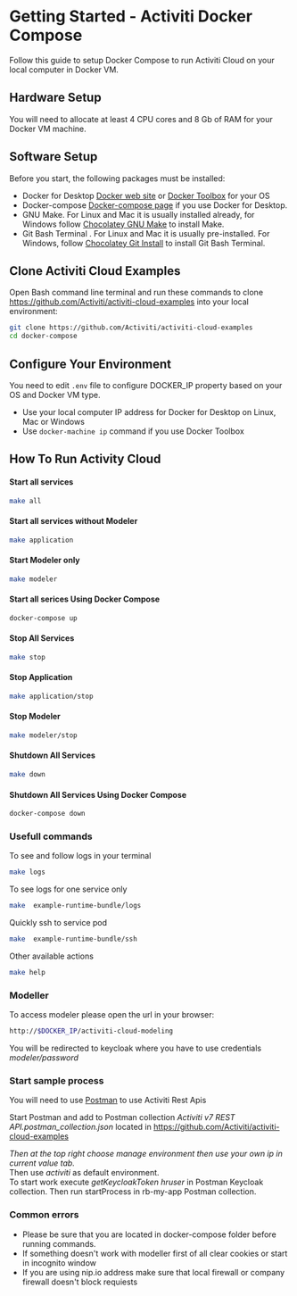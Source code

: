 # Getting Started - Activiti Docker Compose

Follow this guide to setup Docker Compose to run Activiti Cloud on your local computer in Docker VM. 

## Hardware Setup

You will need to allocate at least 4 CPU cores and 8 Gb of RAM for your Docker VM machine. 

## Software Setup

Before you start, the following packages must be installed:

  * Docker for Desktop [Docker web site](https://www.docker.com/) or [Docker Toolbox](https://github.com/docker/toolbox/releases) for your OS 
  * Docker-compose [Docker-compose page](https://docs.docker.com/compose/install/) if you use Docker for Desktop. 
  * GNU Make. For Linux and Mac it is usually installed already, for Windows follow [Chocolatey GNU Make](https://chocolatey.org/packages/make) to install Make.
  * Git Bash Terminal . For Linux and Maс it is usually pre-installed. For Windows, follow [Chocolatey Git Install](https://chocolatey.org/packages/git.install) to install Git Bash Terminal.

## Clone Activiti Cloud Examples 

Open Bash command line terminal and run these commands to clone https://github.com/Activiti/activiti-cloud-examples into your local environment:

```sh
git clone https://github.com/Activiti/activiti-cloud-examples
cd docker-compose
```

## Configure Your Environment

You need to edit `.env` file to configure DOCKER_IP property based on your OS and Docker VM type. 

* Use your local computer IP address for Docker for Desktop on Linux, Mac or Windows
* Use `docker-machine ip` command if you use Docker Toolbox 

## How To Run Activity Cloud 

#### Start all services 

```sh
make all
```

#### Start all services without Modeler 

```sh
make application 
```

#### Start Modeler only

```sh
make modeler
```

#### Start all serices Using Docker Compose

```sh
docker-compose up
```

#### Stop All Services

```sh
make stop
```


#### Stop Application

```sh
make application/stop
```

#### Stop Modeler

```sh
make modeler/stop
```

#### Shutdown All Services

```sh
make down
```
#### Shutdown All Services Using Docker Compose
```sh
docker-compose down
```

### Usefull commands

To see and follow logs in your terminal

```sh
make logs 
```

To see logs for one service only

```sh
make  example-runtime-bundle/logs
```
Quickly ssh to service pod

```sh
make  example-runtime-bundle/ssh
```

Other available actions

```sh
make help
```

### Modeller 

To access modeler please open the url in your browser:

```sh
http://$DOCKER_IP/activiti-cloud-modeling
```

You will be redirected to keycloak where you have to use credentials *modeler/password* 

### Start sample process 

You will need to use [Postman](https://www.getpostman.com/downloads/) to use Activiti Rest Apis

Start Postman and add to Postman collection _Activiti v7 REST API.postman_collection.json_ located in https://github.com/Activiti/activiti-cloud-examples <br>

*Then at the top right choose manage environment then use your own ip in _current value_ tab.* <br> 
Then use _activiti_ as default environment. <br>
To start work execute _getKeycloakToken hruser_ in Postman Keycloak collection. Then run startProcess in rb-my-app Postman collection. 

### Common errors
* Please be sure that you are located in docker-compose folder before running commands.
* If something doesn't work with modeller first of all clear cookies or start in incognito window
* If you are using nip.io address make sure that local firewall or company firewall doesn't block requiests

